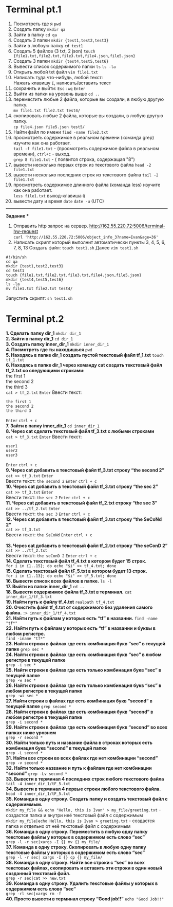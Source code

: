 # Terminal pt.1
1) Посмотреть где я ```pwd```
2) Создать папку ```mkdir qa```
3) Зайти в папку ```cd qa```
4) Создать 3 папки ```mkdir {test1,test2,test3}```
5) Зайти в любоую папку ```cd test1```
6) Создать 5 файлов (3 txt, 2 json) ```touch {file1.txt,file2.txt,file3.txt,file4.json,file5.json}```
7) Создать 3 папки ```mkdir {test4,test5,test6}```
8) Вывести список содержимого папки ```ls``` 
```ls -la```     
9) Открыть любой txt файл ```vim file1.txt```
10) Написать туда что-нибудь, любой текст: <br> Нажать клавишу ```I```, написать/вставить текст                               
11) сохранить и выйти: ```Esc``` ```:wq``` ```Enter```
12) Выйти из папки на уровень выше ```cd ..```
13) переместить любые 2 файла, которые вы создали, в любую другую папку.   
```mv file1.txt file2.txt test4/```
14) скопировать любые 2 файла, которые вы создали, в любую другую папку.<br>
```cp file4.json file5.json test5/```                                                                      
15) Найти файл по имени         ```find -name file2.txt```
16) просмотреть содержимое в реальном времени (команда grep) изучите как она работает. <br>
```tail -f file1.txt``` - (просмотреть содержимое файла в реальном времени), ```ctrl+c``` - выход. <br>
```grep 8 file1.txt``` - ( появится строка, содержащая "8")
17) вывести несколько первых строк из текстового файла       ```head -2 file1.txt```
18) вывести несколько последних строк из текстового файла    ```tail -2 file1.txt```
19) просмотреть содержимое длинного файла (команда less) изучите как она работает. <br> ```less file1.txt``` выход-клавиша ```Q```
20) вывести дату и время    ```date``` ```date -u``` (UTC)
---
__Задание *__
1) Отправить http запрос на сервер.
http://162.55.220.72:5006/terminal-hw-request <br>
```curl 'http://162.55.220.72:5006/object_info_3?name=Ivan&age=36'```
2) Написать скрипт который выполнит автоматически пункты 3, 4, 5, 6, 7, 8, 13
Создать файл: ```touch test1.sh```
Далее  ```vim test1.sh```
```
#!/bin/sh
cd qa
mkdir {test1,test2,test3}
cd test1
touch {file1.txt,file2.txt,file3.txt,file4.json,file5.json}
mkdir {test4,test5,test6}
ls -la
mv file1.txt file2.txt test4/
```
Запустить скрипт: ```sh test1.sh``` 
# Terminal pt.2
__1. Сделать папку dir_1__ ```mkdir dir_1``` <br>
__2. Зайти в папку dir_1__ ```cd dir_1``` <br>
__3. Создать папку inner_dir_1__ ```mkdir inner_dir_1``` <br>
__4. Посмотреть где ты находишься__ ```pwd``` <br>
__5. Находясь в папке dir_1 создать пустой текстовый файл tf_1.txt__ ```touch tf_1.txt``` <br>
__6. Находясь в папке dir_1 через команду cat создать текстовый файл tf_2.txt со следующими строками:__ <br>
 the first 1 <br>
 the second 2 <br>
 the third 3 <br>
```cat > tf_2.txt```  ```Enter```
Ввести текст: 
```
the first 1
the second 2
the third 3
```
```Enter``` ```ctrl + c``` <br>
__7. Зайти в папку inner_dir_1__ ```cd inner_dir_1``` <br>
__8. Через cat сделать текстовый файл tf_3.txt  c любыми строками__ <br> 
```cat > tf_3.txt``` ```Enter``` Ввести текст:
``` 
user1
user2
user3
```
```Enter``` ```ctrl + c``` <br>
__9. Через cat добавить в текстовый файл tf_3.txt строку “the second 2”__ <br>
```cat >> tf_3.txt``` ```Enter``` <br>
Ввести текст: ```the second 2``` ```Enter``` ```ctrl + c``` <br>
__10. Через cat добавить в текстовый файл tf_3.txt строку “the sec 2”__ <br>
```cat >> tf_3.txt``` ```Enter``` <br>
Ввести текст: ```the sec 2```
```Enter``` ```ctrl + c``` <br>
__11. Через cat добавить в текстовый файл tf_2.txt строку “the sec 3”__ <br>
```cat >> ../tf_2.txt``` ```Enter``` <br>
Ввести текст: ```the sec 3``` ```Enter``` ```ctrl + c``` <br>
__12. Через cat добавить в текстовый файл tf_3.txt строку “the SeCoNd 2”__ <br>
```cat >> tf_3.txt```<br>
Ввести текст: ```the SeCoNd```
```Enter``` ```ctrl + c``` <br>      
__13. Через cat добавить в текстовый файл tf_2.txt строку “the seConD 2”__ <br>
```cat >> ../tf_2.txt``` <br>
Ввести текст: ```the seConD 2``` ```Enter``` ```ctrl + c``` <br>
__14. Сделать текстовый файл tf_4.txt в котором будет 15 строк.__ <br>
```for i in {1..15}; do echo "$i" >> tf_4.txt; done``` <br>
__15. Сделать текстовый файл tF_5.txt в котором будет 13 строк.__ <br>
```for i in {1..13}; do echo "$i" >> tF_5.txt; done``` <br>
__16. Вывести список всех файлов в папке.__ 
```ls -l``` <br>
__17. Выйти из папки inner_dir_1__
```cd ..``` <br>
__18. Вывести содержимое файла tf_3.txt в терминал.__
```cat inner_dir_1/tf_3.txt``` <br>
__19. Найти путь к файлу tf_4.txt__
```realpath tf_4.txt``` <br>
__20. Очистить файл tf_4.txt от содержимого без удаления самого файла.__ 
```:> inner_dir_1/tf_4.txt``` <br>
__21. Найти путь к файлам у которых есть  “tf” в названии.__
```find -name "tf*"``` <br>
__22. Найти путь к файлам у которых есть  “tf” в названии и буквы в любом регистре.__ <br>
```find -iname "tf*"``` <br>
__23. Найти строки в файлах где есть комбинация букв “sec” в текущей папке__
```grep sec *``` <br>
__24. Найти строки в файлах где есть комбинация букв “sec” в любом регистре в текущей папке__ <br>
```grep -i sec *``` <br>
__25. Найти строки в файлах где есть только комбинация букв “sec” в текущей папке__ <br>
```grep -w sec *``` <br>
__26. Найти строки в файлах где есть только комбинация букв “sec” в любом регистре в текущей папке__ <br>
```grep -wi sec *``` <br>
__27. Найти строки в файлах где есть комбинация букв “second” в текущей папке__
```grep second *``` <br>
__28. Найти строки в файлах где есть комбинация букв “second” в любом регистре в текущей папке__ <br>
```grep -i second *``` <br>
__29. Найти строки в файлах где есть комбинация букв “second” во всех папках ниже уровнем__ <br>
```grep -r second *``` <br>
__30. Найти только путь и название файла в строках которых есть комбинация букв “second” в текущей папке__ <br>
```grep -L second *``` <br>
__31. Найти все строки во всех файлах где нет комбинации “second”__
```grep -v second *```<br>
__32. Найти только название и путь к файлам где нет комбинации “second”__
```grep -Lv second *``` <br>
__33. Вывести в терминал 4 последних строк любого текстового файла__
```tail -4 inner_dir_1/tF_5.txt``` <br>
__34. Вывести в терминал 4 первые строки любого текстового файла.__
```head -4 inner_dir_1/tF_5.txt``` <br>
__35. Команда в одну строку. Создать папку и создать текстовый файл с содержиммым.__ <br>
```mkdir my_file && echo "Hello, this is Ivan" > my_file/greeting.txt``` - создастся папка и внутри неё текстовый файл с содержимым <br>
```mkdir my_file|echo Hello, this is Ivan > greeting.txt``` - создастся папка и отдельно от неё текстовый файл с содержимым <br>
__36. Команда в одну строку. Переместить в любую одну папку текстовые файлы у которых в содержимом есть слово “sec”__ <br>
```grep -l -r sec|xargs -I {} mv {} my_file/``` <br>
__37. Команда в одну строку. Скопировать в любую одну папку текстовые файлы у которых в содержимом есть слово “sec”__ <br>
```grep -l -r sec| xargs -I {} cp {} my_file/``` <br>
__38. Команда в одну строку. Найти все строки c “sec” во всех текстовых файлах, скопировать и вставить эти строки в один новый созданный текстовый файл.__ <br>
```grep -r sec|cat >> new.txt``` <br>
__39. Команда в одну строку. Удалить текстовые файлы у которых в содержимом есть слово “sec”__ <br>
```grep -rl sec|xargs rm -f``` <br>
__40. Просто вывести в терминал строку “Good job!!”__
```echo "Good Job!!"```
                  
